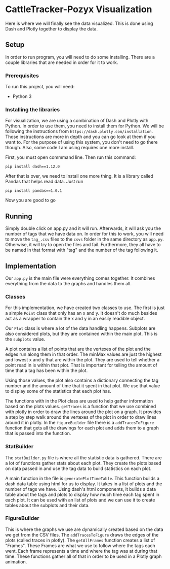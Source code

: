 # CattleTracker-Pozyx Visualization

Here is where we will finally see the data visualized. This is done using Dash and Plotly together to display the data.

## Setup

In order to run program, you will need to do some installing. There are a couple libraries that are needed in order for it to work.

### Prerequisites

To run this project, you will need:

* Python 3

### Installing the libraries

For visualization, we are using a combination of Dash and Plotly with Python. In order to use them, you need to install them for Python. We will be following the instructions from `https://dash.plotly.com/installation`. Those instructions are more in depth and you can go look at them if you want to. For the purpose of using this system, you don't need to go there though. Also, some code I am using requires one more install.

First, you must open commmand line. Then run this command:

`pip install dash==1.12.0`

After that is over, we need to install one more thing. It is a library called Pandas that helps read data. Just run

`pip install pandas==1.0.1`

Now you are good to go

## Running

Simply double click on app.py and it will run. Afterwards, it will ask you the number of tags that we have data on. In order for this to work, you will need to move the `tag_.csv` files to the `csvs` folder in the same directory as `app.py`. Otherwise, it will try to open the files and fail. Furthermore, they all have to be named in that format with "tag" and the number of the tag following it.

## Implementation

Our `app.py` is the main file were everything comes together. It combines everything from the data to the graphs and handles them all. 

### Classes

For this implementation, we have created two classes to use. The first is just a simple `Point` class that only has an x and y. It doesn't do much besides act as a wrapper to contain the x and y in an easily readible object.

Our `Plot` class is where a lot of the data handling happens. Subplots are also considered plots, but they are contained within the main plot. This is the `subplots` value. 

A plot contains a list of points that are the vertexes of the plot and the edges run along them in that order. The minMax values are just the highest and lowest x and y that are within the plot. They are used to tell whether a point read in is within that plot. That is important for telling the amount of time that a tag has been within the plot.

Using those values, the plot also contains a dictionary connecting the tag number and the amount of time that it spent in that plot. We use that value to display some of the statistics that each plot has.

The functions with in the Plot class are used to help gather information based on the plots values. `getTraces` is a function that we use combined with plotly in order to draw the lines around the plot on a graph. It provides a step by step walk around the vertexes of the plot in order to draw lines around it in plotly. In the `figureBuilder` file there is a `addTracesToFigure` function that gets all the drawings for each plot and adds them to a graph that is passed into the function.

### StatBuilder

The `statBuilder.py` file is where all the statistic data is gathered. There are a lot of functions gather stats about each plot. They create the plots based on data passed in and use the tag data to build statistics on each plot. 

A main function in the file is `generatePlotTimeTable`. This function builds a dash data table using html for us to display. It takes in a list of plots and the number of tags we have. Using dash's html components, it builds a data table about the tags and plots to display how much time each tag spent in each plot. It can be used with an list of plots and we can use it to create tables about the subplots and their data.

### FigureBuilder

This is where the graphs we use are dynamically created based on the data we get from the CSV files. The `addTracesToFigure` draws the edges of the plots (called traces in plotly). The `getAllFrames` function creates a list of "Frames". These Frames are what we use to follow where the tags each went. Each frame represents a time and where the tag was at during that time. These functions gather all of that in order to be used in a Plotly graph animation.